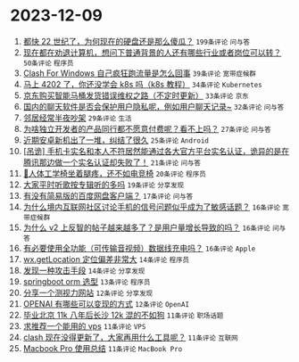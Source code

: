 # 2023-12-09

1. [都快 22 世纪了，为何现在的硬盘还是那么傻瓜？](https://www.v2ex.com/t/998906) `199条评论` `问与答`
1. [现在都在劝退计算机，想问下普通背景的人还有哪些行业或者岗位可以转？](https://www.v2ex.com/t/998923) `50条评论` `程序员`
1. [Clash For Windows 自己疯狂跑流量是怎么回事](https://www.v2ex.com/t/998922) `39条评论` `宽带症候群`
1. [马上 4202 了，你还没学会 k8s 吗（k8s 教程）](https://www.v2ex.com/t/998891) `34条评论` `Kubernetes`
1. [京东购买智能马桶发货错误维权之路（不定时更新）](https://www.v2ex.com/t/998889) `33条评论` `京东`
1. [国内的聊天软件是否会保护用户隐私呢，例如用户聊天记录~](https://www.v2ex.com/t/998938) `32条评论` `问与答`
1. [邻居经常半夜吵架](https://www.v2ex.com/t/998879) `29条评论` `生活`
1. [为啥独立开发者的产品同行都不愿意付费呢？看不上吗？](https://www.v2ex.com/t/998941) `27条评论` `问与答`
1. [近期安卓新机出了一堆，纠结了很久](https://www.v2ex.com/t/998995) `25条评论` `Android`
1. [[吊诡] 手机卡实名和本人不符居然能通过各大官方平台实名认证，诡异的是在腾讯那边做一个实名认证却失败了！](https://www.v2ex.com/t/998964) `21条评论` `问与答`
1. [🦽人体工学椅坐着腿疼，还不如电竞椅](https://www.v2ex.com/t/998966) `20条评论` `程序员`
1. [大家平时听歌按专辑听的多吗](https://www.v2ex.com/t/998931) `19条评论` `分享发现`
1. [有没有简易版的百度网盘客户端？](https://www.v2ex.com/t/998927) `17条评论` `问与答`
1. [为什么境内互联网社区讨论手机的信号问题似乎成为了敏感话题？](https://www.v2ex.com/t/998962) `16条评论` `宽带症候群`
1. [为什么 v2 上反智的帖子越来越多了？是用户量增长导致的吗？](https://www.v2ex.com/t/998951) `16条评论` `问与答`
1. [有必要使用全功能（可传输音视频）数据线充电吗？](https://www.v2ex.com/t/998917) `16条评论` `Apple`
1. [wx.getLocation 定位偏差非常大](https://www.v2ex.com/t/998903) `14条评论` `程序员`
1. [发现一种攻击手段](https://www.v2ex.com/t/998900) `14条评论` `分享发现`
1. [springboot orm 选型](https://www.v2ex.com/t/998913) `13条评论` `程序员`
1. [分享一个测视力网站](https://www.v2ex.com/t/998947) `12条评论` `分享发现`
1. [OPENAI 有哪些可以变现的方式](https://www.v2ex.com/t/998894) `12条评论` `OpenAI`
1. [毕业北京 11k 八年后长沙 12k 混的不如狗](https://www.v2ex.com/t/999000) `11条评论` `职场话题`
1. [求推荐一个能用的 vps](https://www.v2ex.com/t/998982) `11条评论` `VPS`
1. [clash 现在没得更新了，大家再用什么工具呢？](https://www.v2ex.com/t/998961) `11条评论` `互联网`
1. [Macbook Pro 使用总结](https://www.v2ex.com/t/998904) `11条评论` `MacBook Pro`
